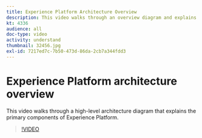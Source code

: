 ```yaml
---
title: Experience Platform Architecture Overview
description: This video walks through an overview diagram and explains the primary components of Adobe Experience Platform.
kt: 4336
audience: all
doc-type: video
activity: understand
thumbnail: 32456.jpg
exl-id: 7217ed7c-7b50-473d-86da-2cb7a344fdd3
---
```

# Experience Platform architecture overview

This video walks through a high-level architecture diagram that explains the primary components of Experience Platform.

>[!VIDEO](https://video.tv.adobe.com/v/32456?quality=12&learn=on)
